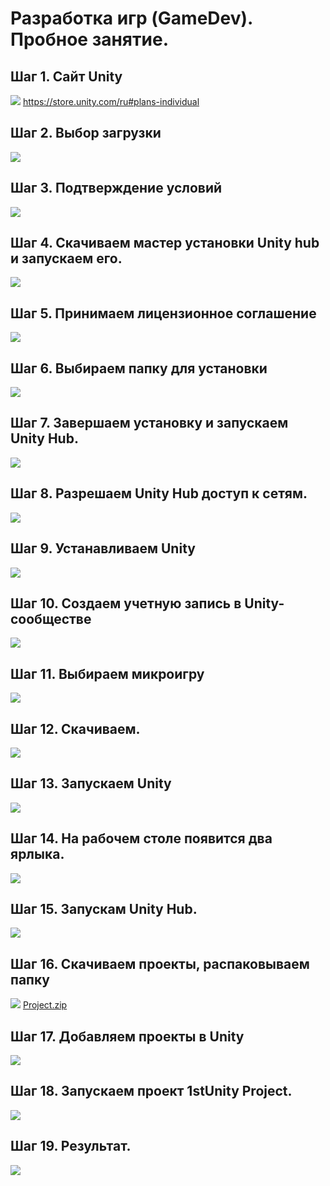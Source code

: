 # Разработка игр (GameDev). Пробное занятие.
## Шаг 1. Сайт Unity
<img src = "img/IMG_20210203_232259_319.jpg">
<a href = "https://store.unity.com/ru#plans-individual">https://store.unity.com/ru#plans-individual</a>  

## Шаг 2. Выбор загрузки
<img src = "img/IMG_20210203_232302_275.jpg">

## Шаг 3. Подтверждение условий
<img src = "img/IMG_20210203_232305_288.jpg">

## Шаг 4. Скачиваем мастер установки Unity hub и запускаем его.
<img src = "img/IMG_20210203_232308_404.jpg">

## Шаг 5. Принимаем лицензионное соглашение
<img src = "img/IMG_20210203_232314_821.jpg">

## Шаг 6. Выбираем папку для установки
<img src = "img/IMG_20210203_232317_061.jpg">

## Шаг 7. Завершаем установку и запускаем Unity Hub.
<img src = "img/IMG_20210203_232318_852.jpg">

## Шаг 8. Разрешаем Unity Hub доступ к сетям.
<img src = "img/IMG_20210203_232321_429.jpg">

## Шаг 9. Устанавливаем Unity
<img src = "img/IMG_20210203_232323_519.jpg">

## Шаг 10. Создаем учетную запись в Unity-сообществе
<img src = "img/IMG_20210203_232326_789.jpg">

## Шаг 11. Выбираем микроигру
<img src = "img/IMG_20210203_232328_063.jpg">

## Шаг 12. Скачиваем.
<img src = "img/IMG_20210203_232330_500.jpg">

## Шаг 13. Запускаем Unity
<img src = "img/IMG_20210203_232332_894.jpg">

## Шаг 14. На рабочем столе появится два ярлыка. 
<img src = "img/IMG_20210203_232336_019.jpg">

## Шаг 15. Запускам Unity Hub.
<img src = "img/IMG_20210203_232338_215.jpg">

## Шаг 16. Скачиваем проекты, распаковываем папку
<img src = "img/IMG_20210203_232341_194.jpg">
<a href = "https://drive.google.com/file/d/1Vm6a-9tghtK3_-kOADApmq0sjMGac8_A/view?usp=sharing">Project.zip</a>

## Шаг 17. Добавляем проекты в Unity
<img src = "img/IMG_20210203_232346_195.jpg">

## Шаг 18. Запускаем проект 1stUnity Project.
<img src = "img/IMG_20210203_232348_744.jpg">

## Шаг 19. Результат.
<img src = "img/IMG_20210203_232402_751.jpg">
